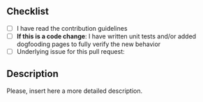 
## Checklist
- [ ] I have read the contribution guidelines
- [ ] **If this is a code change**: I have written unit tests and/or added dogfooding pages to fully verify the new behavior
- [ ] Underlying issue for this pull request: <!-- add URL here --> 

## Description

Please, insert here a more detailed description.
